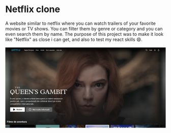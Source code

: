 # Netflix clone

A website similar to netflix where you can watch trailers of your favorite movies or TV shows. You can filter them by genre or category and you can even search them by name. The purpose of this project was to make it look like "Netflix" as close i can get, and also to test my react skills 😄.
<br>
<br>
![Overview photo1](src/design/nastiflix.jpg)


